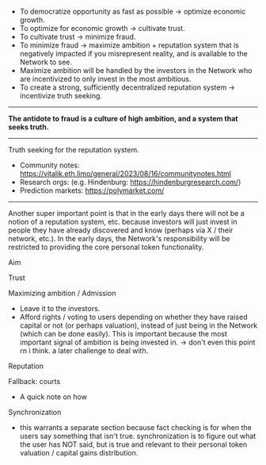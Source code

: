 - To democratize opportunity as fast as possible -> optimize economic growth.
- To optimize for economic growth -> cultivate trust.
- To cultivate trust -> minimize fraud.
- To minimize fraud -> maximize ambition + reputation system that is negatively impacted if you misrepresent reality, and is available to the Network to see.
- Maximize ambition will be handled by the investors in the Network who are incentivized to only invest in the most ambitious.
- To create a strong, sufficiently decentralized reputation system -> incentivize truth seeking.

---

**The antidote to fraud is a culture of high ambition, and a system that seeks truth.**

---

Truth seeking for the reputation system.

- Community notes: https://vitalik.eth.limo/general/2023/08/16/communitynotes.html
- Research orgs: (e.g. Hindenburg: https://hindenburgresearch.com/)
- Prediction markets: https://polymarket.com/

---

Another super important point is that in the early days there will not be a notion of a reputation system, etc. because investors will just invest in people they have already discovered and know (perhaps via X / their network, etc.). In the early days, the Network's responsibility will be restricted to providing the core personal token functionality.

Aim

Trust

Maximizing ambition / Admission
- Leave it to the investors.
- Afford rights / voting to users depending on whether they have raised capital or not (or perhaps valuation), instead of just being in the Network (which can be done easily). This is important because the most important signal of ambition is being invested in. -> don't even this point rn i think. a later challenge to deal with.

Reputation

Fallback: courts
- A quick note on how

Synchronization
- this warrants a separate section because fact checking is for when the users say something that isn't true. synchronization is to figure out what the user has NOT said, but is true and relevant to their personal token valuation / capital gains distribution.
